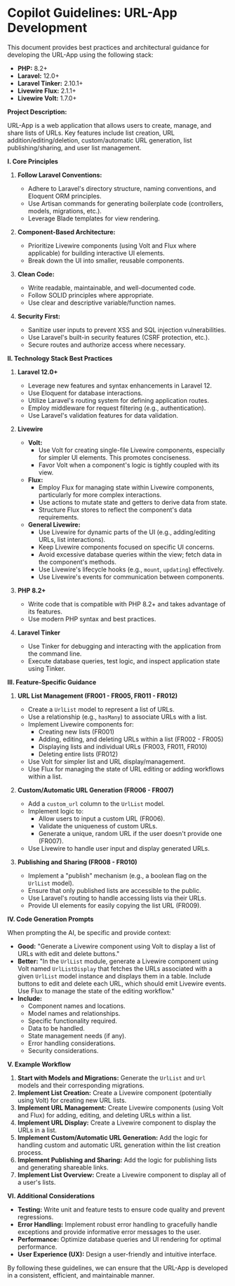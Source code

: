 # Copilot Guidelines: URL-App Development

This document provides best practices and architectural guidance for developing the URL-App using the following stack:

* **PHP:** 8.2+
* **Laravel:** 12.0+
* **Laravel Tinker:** 2.10.1+
* **Livewire Flux:** 2.1.1+
* **Livewire Volt:** 1.7.0+

**Project Description:**

URL-App is a web application that allows users to create, manage, and share lists of URLs. Key features include list creation, URL addition/editing/deletion, custom/automatic URL generation, list publishing/sharing, and user list management.

**I. Core Principles**

1.  **Follow Laravel Conventions:**
    * Adhere to Laravel's directory structure, naming conventions, and Eloquent ORM principles.
    * Use Artisan commands for generating boilerplate code (controllers, models, migrations, etc.).
    * Leverage Blade templates for view rendering.

2.  **Component-Based Architecture:**
    * Prioritize Livewire components (using Volt and Flux where applicable) for building interactive UI elements.
    * Break down the UI into smaller, reusable components.

3.  **Clean Code:**
    * Write readable, maintainable, and well-documented code.
    * Follow SOLID principles where appropriate.
    * Use clear and descriptive variable/function names.

4.  **Security First:**
    * Sanitize user inputs to prevent XSS and SQL injection vulnerabilities.
    * Use Laravel's built-in security features (CSRF protection, etc.).
    * Secure routes and authorize access where necessary.

**II. Technology Stack Best Practices**

1.  **Laravel 12.0+**
    * Leverage new features and syntax enhancements in Laravel 12.
    * Use Eloquent for database interactions.
    * Utilize Laravel's routing system for defining application routes.
    * Employ middleware for request filtering (e.g., authentication).
    * Use Laravel's validation features for data validation.

2.  **Livewire**
    * **Volt:**
        * Use Volt for creating single-file Livewire components, especially for simpler UI elements. This promotes conciseness.
        * Favor Volt when a component's logic is tightly coupled with its view.
    * **Flux:**
        * Employ Flux for managing state within Livewire components, particularly for more complex interactions.
        * Use actions to mutate state and getters to derive data from state.
        * Structure Flux stores to reflect the component's data requirements.
    * **General Livewire:**
        * Use Livewire for dynamic parts of the UI (e.g., adding/editing URLs, list interactions).
        * Keep Livewire components focused on specific UI concerns.
        * Avoid excessive database queries within the view; fetch data in the component's methods.
        * Use Livewire's lifecycle hooks (e.g., `mount`, `updating`) effectively.
        * Use Livewire's events for communication between components.

3.  **PHP 8.2+**
    * Write code that is compatible with PHP 8.2+ and takes advantage of its features.
    * Use modern PHP syntax and best practices.

4.  **Laravel Tinker**
    * Use Tinker for debugging and interacting with the application from the command line.
    * Execute database queries, test logic, and inspect application state using Tinker.

**III. Feature-Specific Guidance**

1.  **URL List Management (FR001 - FR005, FR011 - FR012)**
    * Create a `UrlList` model to represent a list of URLs.
    * Use a relationship (e.g., `hasMany`) to associate URLs with a list.
    * Implement Livewire components for:
        * Creating new lists (FR001)
        * Adding, editing, and deleting URLs within a list (FR002 - FR005)
        * Displaying lists and individual URLs (FR003, FR011, FR010)
        * Deleting entire lists (FR012)
    * Use Volt for simpler list and URL display/management.
    * Use Flux for managing the state of URL editing or adding workflows within a list.

2.  **Custom/Automatic URL Generation (FR006 - FR007)**
    * Add a `custom_url` column to the `UrlList` model.
    * Implement logic to:
        * Allow users to input a custom URL (FR006).
        * Validate the uniqueness of custom URLs.
        * Generate a unique, random URL if the user doesn't provide one (FR007).
    * Use Livewire to handle user input and display generated URLs.

3.  **Publishing and Sharing (FR008 - FR010)**
    * Implement a "publish" mechanism (e.g., a boolean flag on the `UrlList` model).
    * Ensure that only published lists are accessible to the public.
    * Use Laravel's routing to handle accessing lists via their URLs.
    * Provide UI elements for easily copying the list URL (FR009).

**IV. Code Generation Prompts**

When prompting the AI, be specific and provide context:

* **Good:** "Generate a Livewire component using Volt to display a list of URLs with edit and delete buttons."
* **Better:** "In the `UrlList` module, generate a Livewire component using Volt named `UrlListDisplay` that fetches the URLs associated with a given `UrlList` model instance and displays them in a table. Include buttons to edit and delete each URL, which should emit Livewire events. Use Flux to manage the state of the editing workflow."
* **Include:**
    * Component names and locations.
    * Model names and relationships.
    * Specific functionality required.
    * Data to be handled.
    * State management needs (if any).
    * Error handling considerations.
    * Security considerations.

**V. Example Workflow**

1.  **Start with Models and Migrations:** Generate the `UrlList` and `Url` models and their corresponding migrations.
2.  **Implement List Creation:** Create a Livewire component (potentially using Volt) for creating new URL lists.
3.  **Implement URL Management:** Create Livewire components (using Volt and Flux) for adding, editing, and deleting URLs within a list.
4.  **Implement URL Display:** Create a Livewire component to display the URLs in a list.
5.  **Implement Custom/Automatic URL Generation:** Add the logic for handling custom and automatic URL generation within the list creation process.
6.  **Implement Publishing and Sharing:** Add the logic for publishing lists and generating shareable links.
7.  **Implement List Overview:** Create a Livewire component to display all of a user's lists.

**VI. Additional Considerations**

* **Testing:** Write unit and feature tests to ensure code quality and prevent regressions.
* **Error Handling:** Implement robust error handling to gracefully handle exceptions and provide informative error messages to the user.
* **Performance:** Optimize database queries and UI rendering for optimal performance.
* **User Experience (UX):** Design a user-friendly and intuitive interface.

By following these guidelines, we can ensure that the URL-App is developed in a consistent, efficient, and maintainable manner.